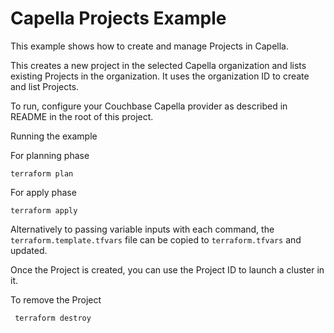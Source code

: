 # Capella Projects Example

This example shows how to create and manage Projects in Capella.

This creates a new project in the selected Capella organization and lists existing Projects in the organization. It uses the organization ID to create and list Projects.

To run, configure your Couchbase Capella provider as described in README in the root of this project.

Running the example

For planning phase

```
terraform plan
```

For apply phase

```
terraform apply
```

Alternatively to passing variable inputs with each command, the `terraform.template.tfvars` file can be copied to `terraform.tfvars` and updated.

Once the Project is created, you can use the Project ID to launch a cluster in it.

To remove the Project

```
 terraform destroy
```